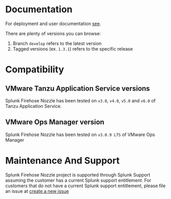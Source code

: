 # Documentation

For deployment and user documentation [see](https://github.com/cloudfoundry-community/splunk-firehose-nozzle/).

There are plenty of versions you can browse:
1. Branch `develop` refers to the latest version
2. Tagged versions (ex. `1.3.1`) refers to the specific release

# Compatibility

## VMware Tanzu Application Service versions

Splunk Firehose Nozzle has been tested on `v3.0`, `v4.0`, `v5.0` and `v6.0` of Tanzu Application Service.

## VMware Ops Manager version

Splunk Firehose Nozzle has been tested on `v3.0.9 LTS` of VMware Ops Manager

# Maintenance And Support

Splunk Firehose Nozzle project is supported through Splunk Support assuming the customer has a current Splunk support entitlement.  For customers that do not have a current Splunk support entitlement, please file an issue at [create a new issue](https://github.com/cloudfoundry-community/splunk-firehose-nozzle/issues/new/choose)
